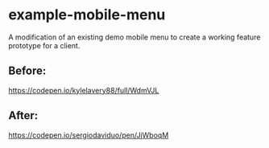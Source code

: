 # example-mobile-menu
A modification of an existing demo mobile menu to create a working feature prototype for a client.

## Before:
https://codepen.io/kylelavery88/full/WdmVJL

## After:
https://codepen.io/sergiodaviduo/pen/JjWboqM

